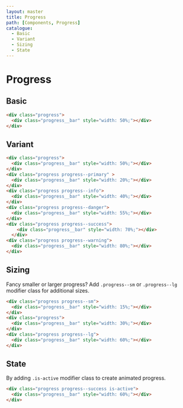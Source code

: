 ```yaml
---
layout: master
title: Progress
path: [Components, Progress]
catalogue:
  - Basic
  - Variant
  - Sizing
  - State
---
```


# Progress

## Basic

<section class="snippet">
  <div class="snippet__preview">
    <div class="progress">
      <div class="progress__bar" style="width: 50%;"></div>
    </div>
  </div>
  <div class="snippet__source">

```html
<div class="progress">
  <div class="progress__bar" style="width: 50%;"></div>
</div>
```

  </div>
</section>

## Variant

<section class="snippet">
  <div class="snippet__preview">
    <div class="progress progress--primary mb-6">
      <div class="progress__bar" style="width: 20%;"></div>
    </div>
    <div class="progress progress--info mb-6">
      <div class="progress__bar" style="width: 30%;"></div>
    </div>
    <div class="progress mb-6">
      <div class="progress__bar" style="width: 40%;"></div>
    </div>
    <div class="progress progress--danger mb-6">
      <div class="progress__bar" style="width: 50%;"></div>
    </div>
    <div class="progress progress--success mb-6">
      <div class="progress__bar" style="width: 60%;"></div>
    </div>
    <div class="progress progress--warning">
      <div class="progress__bar" style="width: 70%;"></div>
    </div>
  </div>
  <div class="snippet__source">

```html
<div class="progress">
  <div class="progress__bar" style="width: 50%;"></div>
</div>
<div class="progress progress--primary" >
  <div class="progress__bar" style="width: 20%;"></div>
</div>
<div class="progress progress--info">
  <div class="progress__bar" style="width: 40%;"></div>
</div>
<div class="progress progress--danger">
  <div class="progress__bar" style="width: 55%;"></div>
</div>
<div class="progress progress--success">
    <div class="progress__bar" style="width: 70%;"></div>
  </div>
<div class="progress progress--warning">
  <div class="progress__bar" style="width: 80%;"></div>
</div>
```

  </div>
</section>

## Sizing
Fancy smaller or larger progress? Add `.progress--sm` or `.progress--lg` modifier class for additional sizes.

<section class="snippet">
  <div class="snippet__preview">
    <div class="progress progress--sm mb-6">
      <div class="progress__bar" style="width: 15%;"></div>
    </div>
    <div class="progress mb-6">
      <div class="progress__bar" style="width: 30%;"></div>
    </div>
    <div class="progress progress--lg">
      <div class="progress__bar" style="width: 60%;"></div>
    </div>
  </div>
  <div class="snippet__source">

```html
<div class="progress progress--sm">
  <div class="progress__bar" style="width: 15%;"></div>
</div>
<div class="progress">
  <div class="progress__bar" style="width: 30%;"></div>
</div>
<div class="progress progress--lg">
  <div class="progress__bar" style="width: 60%;"></div>
</div>
```

  </div>
</section>

## State
By adding `.is-active` modifier class to create animated progress.

<section class="snippet">
  <div class="snippet__preview">
    <div class="progress progress--success is-active">
      <div class="progress__bar" style="width: 60%;"></div>
    </div>
  </div>
  <div class="snippet__source">

```html
<div class="progress progress--success is-active">
  <div class="progress__bar" style="width: 60%;"></div>
</div>
```

  </div>
</section>
